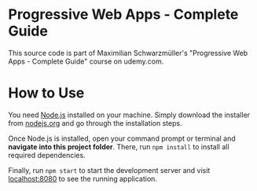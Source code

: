 # Progressive Web Apps - Complete Guide
This source code is part of Maximilian Schwarzmüller's "Progressive Web Apps - Complete Guide" course on udemy.com.

# How to Use
You need [Node.js](https://nodejs.org) installed on your machine. Simply download the installer from [nodejs.org](https://nodejs.org) and go through the installation steps.

Once Node.js is installed, open your command prompt or terminal and **navigate into this project folder**. There, run `npm install` to install all required dependencies.

Finally, run `npm start` to start the development server and visit [localhost:8080](http://127.0.0.1:8080) to see the running application.
